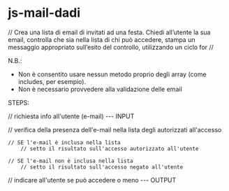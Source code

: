 # js-mail-dadi

// Crea una lista di email di invitati ad una festa. Chiedi all’utente la sua email, controlla che sia nella lista di chi può accedere, stampa un messaggio appropriato sull’esito del controllo, utilizzando un ciclo for //

N.B.:
- Non è consentito usare nessun metodo proprio degli array (come includes, per esempio).
- Non è necessario provvedere alla validazione delle email


STEPS:

// richiesta info all'utente (e-mail) --- INPUT


// verifica della presenza dell'e-mail nella lista degli autorizzati all'accesso

    // SE l'e-mail è inclusa nella lista
        // setto il risultato sull'accesso autorizzato all'utente

    // SE l'e-mail non è inclusa nella lista 
        // setto il risultato sull'accesso negato all'utente


// indicare all'utente se può accedere o meno --- OUTPUT